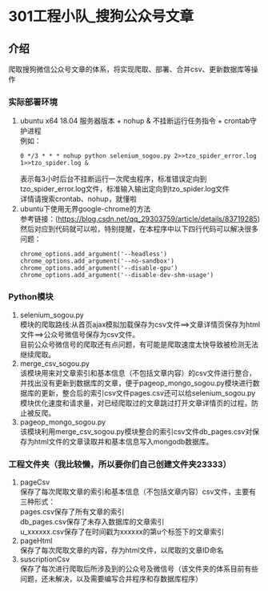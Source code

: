 # 301工程小队_搜狗公众号文章

## 介绍
爬取搜狗微信公众号文章的体系，将实现爬取、部署、合并csv、更新数据库等操作
### 实际部署环境
1. ubuntu x64 18.04 服务器版本 + nohup & 不挂断运行任务指令 + crontab守护进程  
    例如：  
    ```
    0 */3 * * * nohup python selenium_sogou.py 2>>tzo_spider_error.log 1>>tzo_spider.log &
    ```
    表示每3小时后台不挂断运行一次爬虫程序，标准错误定向到tzo_spider_error.log文件，标准输入输出定向到tzo_spider.log文件  
详情请搜索crontab、nohup，就懂啦
2. ubuntu下使用无界google-chrome的方法  
    参考链接：(https://blog.csdn.net/qq_29303759/article/details/83719285)  
    然后对应到代码就可以啦，特别提醒，在本程序中以下四行代码可以解决很多问题：
    ```
    chrome_options.add_argument('--headless')
    chrome_options.add_argument('--no-sandbox')
    chrome_options.add_argument('--disable-gpu')
    chrome_options.add_argument('--disable-dev-shm-usage')
    ```
### Python模块
1. selenium_sogou.py  
    模块的爬取路线:从首页ajax模拟加载保存为csv文件==>文章详情页保存为html文件==>公众号微信号保存为csv文件。  
    目前公众号微信号的爬取还有点问题，有可能是爬取速度太快导致被检测无法继续爬取。
2. merge_csv_sogou.py  
    该模块用来对文章索引和基本信息（不包括文章内容）的csv文件进行整合，并找出没有更新到数据库的文章，便于pageop_mongo_sogou.py模块进行数据库的更新，整合后的索引csv文件pages.csv还可以给selenium_sogou.py模块优化速度和请求量，对已经爬取过的文章跳过打开文章详情页的过程，防止被反爬。
3. pageop_mongo_sogou.py  
    该模块利用merge_csv_sogou.py模块整合的索引csv文件db_pages.csv对保存为html文件的文章读取并和基本信息写入mongodb数据库。
### 工程文件夹（我比较懒，所以要你们自己创建文件夹23333）
1. pageCsv  
    保存了每次爬取文章的索引和基本信息（不包括文章内容）csv文件，主要有三种形式：  
    pages.csv保存了所有文章的索引  
    db_pages.csv保存了未存入数据库的文章索引  
    u_xxxxxx.csv保存了在时间戳为xxxxxx的第u个标签下的文章索引
2. pageHtml  
    保存了每次爬取文章的内容，存为html文件，以爬取的文章ID命名
3. suscriptionCsv  
    保存了每次进行爬取后所涉及到的公众号及微信号（该文件夹的体系目前有些问题，还未解决，以及需要编写合并程序和存数据库程序）
